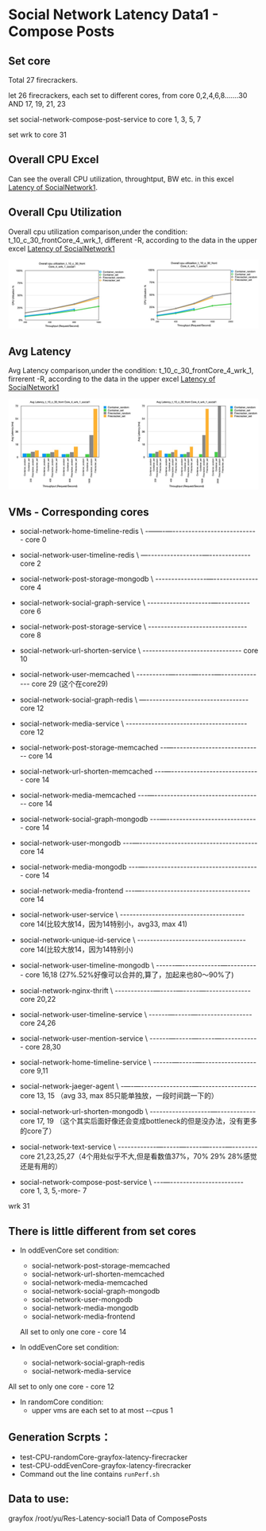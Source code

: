 # Social Network Latency Data1 - Compose Posts
## Set core
Total 27 firecrackers.

let 26 firecrackers, each set to different cores, from core 0,2,4,6,8…….30 AND 17, 19, 21, 23

set social-network-compose-post-service to core 1, 3, 5, 7

set wrk to core 31

## Overall CPU Excel
Can see the overall CPU utilization, throughtput, BW etc. in this excel [Latency of SocialNetwork1](https://docs.google.com/spreadsheets/d/1OWJtoCTm1KkaKo1uHtZCIG4hWMK_JfU0VITX-78dflE/edit#gid=1488032261).

## Overall Cpu Utilization
Overall cpu utilization comparison,under the condition: t_10_c_30_frontCore_4_wrk_1, different -R, according to the data in the upper excel [Latency of SocialNetwork1](https://docs.google.com/spreadsheets/d/1OWJtoCTm1KkaKo1uHtZCIG4hWMK_JfU0VITX-78dflE/edit#gid=1488032261)

![CPU_Utilization](CPU_Utilization_social1.jpg)

## Avg Latency
Avg Latency comparison,under the condition: t_10_c_30_frontCore_4_wrk_1, firrerent -R, according to the data in the upper excel [Latency of SocialNetwork1](https://docs.google.com/spreadsheets/d/1OWJtoCTm1KkaKo1uHtZCIG4hWMK_JfU0VITX-78dflE/edit#gid=1488032261)

![Avg_Latency](Avg_Latency_social1.jpg)

## VMs - Corresponding cores
* social-network-home-timeline-redis \ -——-—--------------------------- core 0
* social-network-user-timeline-redis \ —-----------------—------------- core 2
* social-network-post-storage-mongodb \ ----------------—-------------- core 4
* social-network-social-graph-service \ --------------------—---------- core 6
* social-network-post-storage-service \ ------------------------------- core 8
* social-network-url-shorten-service  \ ------------------------------- core 10

* social-network-user-memcached \ ----------—-----—-----—-------------- core 29 (这个在core29)

* social-network-social-graph-redis \ —-------------------------------- core 12
* social-network-media-service \ -------------------------------------- core 12

* social-network-post-storage-memcached --—---------------------------- core 14
* social-network-url-shorten-memcached ---—---------------------------- core 14
* social-network-media-memcached ---—---------------------------------- core 14
* social-network-social-graph-mongodb ---—----------------------------- core 14
* social-network-user-mongodb ---—------------------------------------- core 14
* social-network-media-mongodb ---—------------------------------------ core 14
* social-network-media-frontend  ---—---------------------------------- core 14
* social-network-user-service \ --------------------------------------- core 14(比较大放14，因为14特别小，avg33, max 41)
* social-network-unique-id-service \ ---------------------------------- core 14(比较大放14，因为14特别小)

* social-network-user-timeline-mongodb \ ------—------------—---------- core 16,18 (27%.52%好像可以合并的,算了，加起来也80～90%了)
* social-network-nginx-thrift \ ------------—-----—-----—-------------- core 20,22
* social-network-user-timeline-service \ ------—-----—----------------- core 24,26
* social-network-user-mention-service \ ------—-----—-----—------------ core 28,30
* social-network-home-timeline-service \ ------—-----—----------------- core 9,11

* social-network-jaeger-agent \ -—-—----------------—------------------ core 13, 15 （avg 33, max 85只能单独放，一段时间跳一下的）
* social-network-url-shorten-mongodb \ -------------------—------------ core 17, 19 （这个其实后面好像还会变成bottleneck的但是没办法，没有更多的core了）

* social-network-text-service \ ------------—-----—-----—-----—-------- core 21,23,25,27（4个用处似乎不大,但是看数值37%，70% 29% 28%感觉还是有用的）


* social-network-compose-post-service \ ---—----------------------- core 1, 3, 5,-more- 7

wrk 31

## There is little different from set cores
- In oddEvenCore set condition:
    - social-network-post-storage-memcached
    - social-network-url-shorten-memcached
    - social-network-media-memcached
    - social-network-social-graph-mongodb
    - social-network-user-mongodb
    - social-network-media-mongodb
    - social-network-media-frontend
    
    All set to only one core - core 14

- In oddEvenCore set condition:
    - social-network-social-graph-redis
    - social-network-media-service

All set to only one core - core 12

- In randomCore condition:
    - upper vms are each set to at most --cpus 1

## Generation Scrpts：
* test-CPU-randomCore-grayfox-latency-firecracker
* test-CPU-oddEvenCore-grayfox-latency-firecracker
* Command out the line contains `runPerf.sh`

## Data to use:
grayfox /root/yu/Res-Latency-social1
Data of ComposePosts